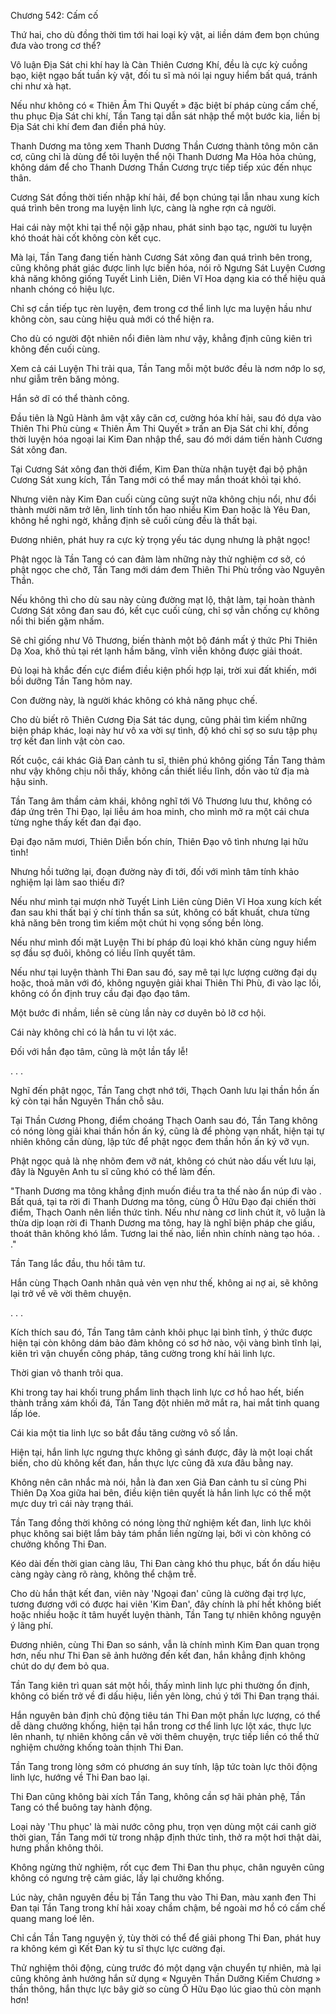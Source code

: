 




Chương 542: Cấm cố


Thứ hai, cho dù đồng thời tìm tới hai loại kỳ vật, ai liền dám đem bọn chúng đưa vào trong cơ thể?

Vô luận Địa Sát chi khí hay là Càn Thiên Cương Khí, đều là cực kỳ cuồng bạo, kiệt ngạo bất tuần kỳ vật, đối tu sĩ mà nói lại nguy hiểm bất quá, tránh chi như xà hạt.

Nếu như không có « Thiên Âm Thi Quyết » đặc biệt bí pháp cùng cấm chế, thu phục Địa Sát chi khí, Tần Tang tại dẫn sát nhập thể một bước kia, liền bị Địa Sát chi khí đem đan điền phá hủy.

Thanh Dương ma tông xem Thanh Dương Thần Cương thành tông môn căn cơ, cũng chỉ là dùng để tôi luyện thể nội Thanh Dương Ma Hỏa hỏa chủng, không dám để cho Thanh Dương Thần Cương trực tiếp tiếp xúc đến nhục thân.

Cương Sát đồng thời tiến nhập khí hải, để bọn chúng tại lẫn nhau xung kích quá trình bên trong ma luyện linh lực, càng là nghe rợn cả người.

Hai cái này một khi tại thể nội gặp nhau, phát sinh bạo tạc, người tu luyện khó thoát hài cốt không còn kết cục.

Mà lại, Tần Tang đang tiến hành Cương Sát xông đan quá trình bên trong, cũng không phát giác được linh lực biến hóa, nói rõ Ngưng Sát Luyện Cương khả năng không giống Tuyết Linh Liên, Diên Vĩ Hoa dạng kia có thể hiệu quả nhanh chóng có hiệu lực.

Chỉ sợ cần tiếp tục rèn luyện, đem trong cơ thể linh lực ma luyện hầu như không còn, sau cùng hiệu quả mới có thể hiện ra.

Cho dù có người đột nhiên nổi điên làm như vậy, khẳng định cũng kiên trì không đến cuối cùng.

Xem cả cái Luyện Thi trải qua, Tần Tang mỗi một bước đều là nơm nớp lo sợ, như giẫm trên băng mỏng.

Hắn sở dĩ có thể thành công.

Đầu tiên là Ngũ Hành âm vật xây căn cơ, cường hóa khí hải, sau đó dựa vào Thiên Thi Phù cùng « Thiên Âm Thi Quyết » trấn an Địa Sát chi khí, đồng thời luyện hóa ngoại lai Kim Đan nhập thể, sau đó mới dám tiến hành Cương Sát xông đan.

Tại Cương Sát xông đan thời điểm, Kim Đan thừa nhận tuyệt đại bộ phận Cương Sát xung kích, Tần Tang mới có thể may mắn thoát khỏi tại khó.

Nhưng viên này Kim Đan cuối cùng cũng suýt nữa không chịu nổi, như đổi thành mười năm trở lên, linh tính tổn hao nhiều Kim Đan hoặc là Yêu Đan, không hề nghi ngờ, khẳng định sẽ cuối cùng đều là thất bại.

Đương nhiên, phát huy ra cực kỳ trọng yếu tác dụng nhưng là phật ngọc!

Phật ngọc là Tần Tang có can đảm làm những này thử nghiệm cơ sở, có phật ngọc che chở, Tần Tang mới dám đem Thiên Thi Phù trồng vào Nguyên Thần.

Nếu không thì cho dù sau này cùng đường mạt lộ, thật làm, tại hoàn thành Cương Sát xông đan sau đó, kết cục cuối cùng, chỉ sợ vẫn chống cự không nổi thi biến gặm nhấm.

Sẽ chỉ giống như Vô Thương, biến thành một bộ đánh mất ý thức Phi Thiên Dạ Xoa, khô thủ tại rét lạnh hầm băng, vĩnh viễn không được giải thoát.

Đủ loại hà khắc đến cực điểm điều kiện phối hợp lại, trời xui đất khiến, mới bồi dưỡng Tần Tang hôm nay.

Con đường này, là người khác không có khả năng phục chế.

Cho dù biết rõ Thiên Cương Địa Sát tác dụng, cũng phải tìm kiếm những biện pháp khác, loại này hư vô xa vời sự tình, độ khó chỉ sợ so sưu tập phụ trợ kết đan linh vật còn cao.

Rốt cuộc, cái khác Giả Đan cảnh tu sĩ, thiên phú không giống Tần Tang thảm như vậy không chịu nỗi thấy, không cần thiết liều lĩnh, dồn vào tử địa mà hậu sinh.

Tần Tang âm thầm cảm khái, không nghĩ tới Vô Thương lưu thư, không có đáp ứng trên Thi Đạo, lại liễu ám hoa minh, cho mình mở ra một cái chưa từng nghe thấy kết đan đại đạo.

Đại đạo năm mươi, Thiên Diễn bốn chín, Thiên Đạo vô tình nhưng lại hữu tình!

Nhưng hồi tưởng lại, đoạn đường này đi tới, đối với mình tâm tính khảo nghiệm lại làm sao thiếu đi?

Nếu như mình tại mượn nhờ Tuyết Linh Liên cùng Diên Vĩ Hoa xung kích kết đan sau khi thất bại ý chí tinh thần sa sút, không có bất khuất, chưa từng khả năng bên trong tìm kiếm một chút hi vọng sống bền lòng.

Nếu như mình đối mặt Luyện Thi bí pháp đủ loại khó khăn cùng nguy hiểm sợ đầu sợ đuôi, không có liều lĩnh quyết tâm.

Nếu như tại luyện thành Thi Đan sau đó, say mê tại lực lượng cường đại dụ hoặc, thoả mãn với đó, không nguyện giải khai Thiên Thi Phù, đi vào lạc lối, không có ổn định truy cầu đại đạo đạo tâm.

Một bước đi nhầm, liền sẽ cùng lần này cơ duyên bỏ lỡ cơ hội.

Cái này không chỉ có là hắn tu vi lột xác.

Đối với hắn đạo tâm, cũng là một lần tẩy lễ!

. . .

Nghĩ đến phật ngọc, Tần Tang chợt nhớ tới, Thạch Oanh lưu lại thần hồn ấn ký còn tại hắn Nguyên Thần chỗ sâu.

Tại Thần Cương Phong, điểm choáng Thạch Oanh sau đó, Tần Tang không có nóng lòng giải khai thần hồn ấn ký, cũng là để phòng vạn nhất, hiện tại tự nhiên không cần dùng, lập tức để phật ngọc đem thần hồn ấn ký vỡ vụn.

Phật ngọc quả là nhẹ nhõm đem vỡ nát, không có chút nào dấu vết lưu lại, đây là Nguyên Anh tu sĩ cũng khó có thể làm đến.

"Thanh Dương ma tông khẳng định muốn điều tra ta thế nào ẩn núp đi vào . Bất quá, tại ta rời đi Thanh Dương ma tông, cùng Ô Hữu Đạo đại chiến thời điểm, Thạch Oanh nên liền thức tỉnh. Nếu như nàng cơ linh chút ít, vô luận là thừa dịp loạn rời đi Thanh Dương ma tông, hay là nghĩ biện pháp che giấu, thoát thân không khó lắm. Tương lai thế nào, liền nhìn chính nàng tạo hóa. . ."

Tần Tang lắc đầu, thu hồi tâm tư.

Hắn cùng Thạch Oanh nhân quả vẻn vẹn như thế, không ai nợ ai, sẽ không lại trở về vẽ vời thêm chuyện.

. . .

Kích thích sau đó, Tần Tang tâm cảnh khôi phục lại bình tĩnh, ý thức được hiện tại còn không dám bảo đảm không có sơ hở nào, vội vàng bình tĩnh lại, kiên trì vận chuyển công pháp, tăng cường trong khí hải linh lực.

Thời gian vô thanh trôi qua.

Khi trong tay hai khối trung phẩm linh thạch linh lực cơ hồ hao hết, biến thành trắng xám khối đá, Tần Tang đột nhiên mở mắt ra, hai mắt tinh quang lấp lóe.

Cái kia một tia linh lực so bắt đầu tăng cường vô số lần.

Hiện tại, hắn linh lực ngưng thực không gì sánh được, đây là một loại chất biến, cho dù không kết đan, hắn thực lực cũng đã xưa đâu bằng nay.

Không nên cân nhắc mà nói, hẳn là đan xen Giả Đan cảnh tu sĩ cùng Phi Thiên Dạ Xoa giữa hai bên, điều kiện tiên quyết là hắn linh lực có thể một mực duy trì cái này trạng thái.

Tần Tang đồng thời không có nóng lòng thử nghiệm kết đan, linh lực khôi phục không sai biệt lắm bảy tám phần liền ngừng lại, bởi vì còn không có chưởng khống Thi Đan.

Kéo dài đến thời gian càng lâu, Thi Đan càng khó thu phục, bất ổn dấu hiệu càng ngày càng rõ ràng, không thể chậm trễ.

Cho dù hắn thật kết đan, viên này 'Ngoại đan' cũng là cường đại trợ lực, tương đương với có được hai viên 'Kim Đan', đây chính là phí hết không biết hoặc nhiều hoặc ít tâm huyết luyện thành, Tần Tang tự nhiên không nguyện ý lãng phí.

Đương nhiên, cùng Thi Đan so sánh, vẫn là chính mình Kim Đan quan trọng hơn, nếu như Thi Đan sẽ ảnh hưởng đến kết đan, hắn khẳng định không chút do dự đem bỏ qua.

Tần Tang kiên trì quan sát một hồi, thấy mình linh lực phi thường ổn định, không có biến trở về đi dấu hiệu, liền yên lòng, chú ý tới Thi Đan trạng thái.

Hắn nguyên bản định chủ động tiêu tán Thi Đan một phần lực lượng, có thể dễ dàng chưởng khống, hiện tại hắn trong cơ thể linh lực lột xác, thực lực lên nhanh, tự nhiên không cần vẽ vời thêm chuyện, trực tiếp liền có thể thử nghiệm chưởng khống toàn thịnh Thi Đan.

Tần Tang trong lòng sớm có phương án suy tính, lập tức toàn lực thôi động linh lực, hướng về Thi Đan bao lại.

Thi Đan cũng không bài xích Tần Tang, không cần sợ hãi phản phệ, Tần Tang có thể buông tay hành động.

Loại này 'Thu phục' là mài nước công phu, trọn vẹn dùng một cái canh giờ thời gian, Tần Tang mới từ trong nhập định thức tỉnh, thở ra một hơi thật dài, hưng phấn không thôi.

Không ngừng thử nghiệm, rốt cục đem Thi Đan thu phục, chân nguyên cũng không có ngưng trệ cảm giác, lấy lại chưởng khống.

Lúc này, chân nguyên đều bị Tần Tang thu vào Thi Đan, màu xanh đen Thi Đan tại Tần Tang trong khí hải xoay chầm chậm, bề ngoài mơ hồ có cấm chế quang mang loé lên.

Chỉ cần Tần Tang nguyện ý, tùy thời có thể để giải phong Thi Đan, phát huy ra không kém gì Kết Đan kỳ tu sĩ thực lực cường đại.

Thử nghiệm thôi động, cùng trước đó một dạng vận chuyển tự nhiên, mà lại cũng không ảnh hưởng hắn sử dụng « Nguyên Thần Dưỡng Kiếm Chương » thần thông, hắn thực lực bây giờ so cùng Ô Hữu Đạo lúc giao thủ còn mạnh hơn!




